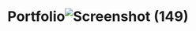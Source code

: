 # Portfolio![Screenshot (149)](https://user-images.githubusercontent.com/106405220/212530892-4b5d90e3-718e-44bc-b732-409821b24a10.png)
